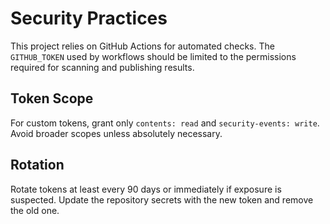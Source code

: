 # Security Practices

This project relies on GitHub Actions for automated checks. The
`GITHUB_TOKEN` used by workflows should be limited to the permissions
required for scanning and publishing results.

## Token Scope

For custom tokens, grant only `contents: read` and `security-events: write`.
Avoid broader scopes unless absolutely necessary.

## Rotation

Rotate tokens at least every 90 days or immediately if exposure is
suspected. Update the repository secrets with the new token and remove
the old one.
